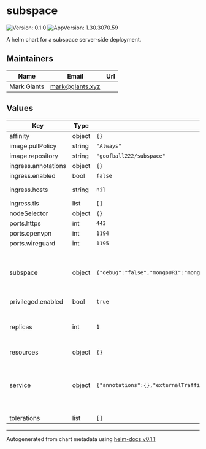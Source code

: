 # subspace

![Version: 0.1.0](https://img.shields.io/badge/Version-0.1.0-informational?style=flat-square) ![AppVersion: 1.30.3070.59](https://img.shields.io/badge/AppVersion-1.30.3070.59-informational?style=flat-square)

A helm chart for a subspace server-side deployment.

## Maintainers

| Name | Email | Url |
| ---- | ------ | --- |
| Mark Glants | mark@glants.xyz |  |

## Values

| Key | Type | Default | Description |
|-----|------|---------|-------------|
| affinity | object | `{}` |  |
| image.pullPolicy | string | `"Always"` |  |
| image.repository | string | `"goofball222/subspace"` |  |
| ingress.annotations | object | `{}` |  |
| ingress.enabled | bool | `false` |  |
| ingress.hosts | string | `nil` |  kubernetes.io/tls-acme: "true" |
| ingress.tls | list | `[]` |  |
| nodeSelector | object | `{}` |  |
| ports.https | int | `443` |  |
| ports.openvpn | int | `1194` |  |
| ports.wireguard | int | `1195` |  |
| subspace | object | `{"debug":"false","mongoURI":"mongodb://mongo:27017/subspace","opts":"","wireguard":"false"}` |  DNS should be able to resolve the service by this name for subspace to function. |
| privileged.enabled | bool | `true` |  |
| replicas | int | `1` |  This is '1' by default. Your subspace cluster number will be affected by this. |
| resources | object | `{}` |  |
| service | object | `{"annotations":{},"externalTrafficPolicy":"Local","type":"LoadBalancer"}` |  Be sure to add the appropriate domain name, cert ARN, and ssl-negotiation-policy (a default is used here). |
| tolerations | list | `[]` |  |

----------------------------------------------
Autogenerated from chart metadata using [helm-docs v0.1.1](https://github.com/k8s-at-home/helm-docs/releases/v0.1.1)
